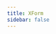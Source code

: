 ```yaml
---
title: XForm
sidebar: false
---
```


<IndexHeader></IndexHeader>

<IndexInfo></IndexInfo>

<IndexDemo></IndexDemo>

<IndexFooter></IndexFooter>
